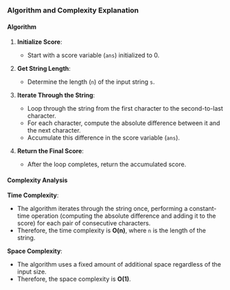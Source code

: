 ### Algorithm and Complexity Explanation

#### Algorithm

1. **Initialize Score**:
   - Start with a score variable (`ans`) initialized to 0.

2. **Get String Length**:
   - Determine the length (`n`) of the input string `s`.

3. **Iterate Through the String**:
   - Loop through the string from the first character to the second-to-last character.
   - For each character, compute the absolute difference between it and the next character.
   - Accumulate this difference in the score variable (`ans`).

4. **Return the Final Score**:
   - After the loop completes, return the accumulated score.

#### Complexity Analysis

**Time Complexity**:
- The algorithm iterates through the string once, performing a constant-time operation (computing the absolute difference and adding it to the score) for each pair of consecutive characters.
- Therefore, the time complexity is **O(n)**, where `n` is the length of the string.

**Space Complexity**:
- The algorithm uses a fixed amount of additional space regardless of the input size.
- Therefore, the space complexity is **O(1)**.
